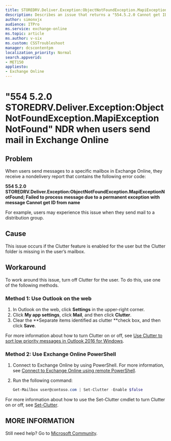 ```yaml
---
title: STOREDRV.Deliver.Exception:ObjectNotFoundException.MapiExceptionNotFound
description: Describes an issue that returns a "554.5.2.0 Cannot get ID from name" nondelivery report when users send mail to a distribution group in Exchange Online. Provides a workaround.
author: simonxjx
audience: ITPro
ms.service: exchange-online
ms.topic: article
ms.author: v-six
ms.custom: CSSTroubleshoot
manager: dcscontentpm
localization_priority: Normal
search.appverid: 
- MET150
appliesto:
- Exchange Online
---
```


# "554 5.2.0 STOREDRV.Deliver.Exception:ObjectNotFoundException.MapiExceptionNotFound" NDR when users send mail in Exchange Online

## Problem 

When users send messages to a specific mailbox in Exchange Online, they receive a nondelivery report that contains the following error code:

**554 5.2.0 STOREDRV.Deliver.Exception:ObjectNotFoundException.MapiExceptionNotFound; Failed to process message due to a permanent exception with message Cannot get ID from name**

For example, users may experience this issue when they send mail to a distribution group. 

## Cause 

This issue occurs if the Clutter feature is enabled for the user but the Clutter folder is missing in the user’s mailbox. 

## Workaround 

To work around this issue, turn off Clutter for the user. To do this, use one of the following methods.

### Method 1: Use Outlook on the web

1. In Outlook on the web, click **Settings** in the upper-right corner.   
2. Click **My app settings**, click **Mail**, and then click **Clutter**.    
3. Clear the **Separate items identified as clutter **check box, and then click **Save**.    

For more information about how to turn Clutter on or off, see [Use Clutter to sort low priority messages in Outlook 2016 for Windows](https://support.office.com/article/use-clutter-to-sort-low-priority-messages-in-outlook-2016-for-windows-7b50c5db-7704-4e55-8a1b-dfc7bf1eafa0).

### Method 2: Use Exchange Online PowerShell

1. Connect to Exchange Online by using PowerShell. For more information, see [Connect to Exchange Online using remote PowerShell](https://technet.microsoft.com/library/jj984289%28v=exchg.160%29.aspx).   
2. Run the following command:

    ```powershell
    Get-Mailbox user@contoso.com | Set-Clutter -Enable $false
    ```

For more information about how to use the Set-Clutter cmdlet to turn Clutter on or off, see [Set-Clutter](https://technet.microsoft.com/library/mt586787%28v=exchg.160%29.aspx). 

## MORE INFORMATION 

Still need help? Go to [Microsoft Community](https://answers.microsoft.com/).
